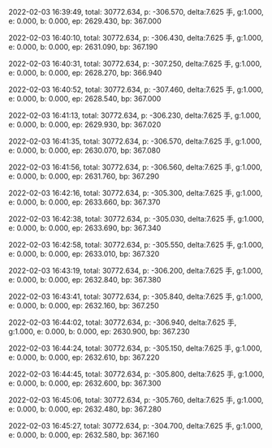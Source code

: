 2022-02-03 16:39:49, total: 30772.634, p: -306.570, delta:7.625 手, g:1.000, e: 0.000, b: 0.000, ep: 2629.430, bp: 367.000

2022-02-03 16:40:10, total: 30772.634, p: -306.430, delta:7.625 手, g:1.000, e: 0.000, b: 0.000, ep: 2631.090, bp: 367.190

2022-02-03 16:40:31, total: 30772.634, p: -307.250, delta:7.625 手, g:1.000, e: 0.000, b: 0.000, ep: 2628.270, bp: 366.940

2022-02-03 16:40:52, total: 30772.634, p: -307.460, delta:7.625 手, g:1.000, e: 0.000, b: 0.000, ep: 2628.540, bp: 367.000

2022-02-03 16:41:13, total: 30772.634, p: -306.230, delta:7.625 手, g:1.000, e: 0.000, b: 0.000, ep: 2629.930, bp: 367.020

2022-02-03 16:41:35, total: 30772.634, p: -306.570, delta:7.625 手, g:1.000, e: 0.000, b: 0.000, ep: 2630.070, bp: 367.080

2022-02-03 16:41:56, total: 30772.634, p: -306.560, delta:7.625 手, g:1.000, e: 0.000, b: 0.000, ep: 2631.760, bp: 367.290

2022-02-03 16:42:16, total: 30772.634, p: -305.300, delta:7.625 手, g:1.000, e: 0.000, b: 0.000, ep: 2633.660, bp: 367.370

2022-02-03 16:42:38, total: 30772.634, p: -305.030, delta:7.625 手, g:1.000, e: 0.000, b: 0.000, ep: 2633.690, bp: 367.340

2022-02-03 16:42:58, total: 30772.634, p: -305.550, delta:7.625 手, g:1.000, e: 0.000, b: 0.000, ep: 2633.010, bp: 367.320

2022-02-03 16:43:19, total: 30772.634, p: -306.200, delta:7.625 手, g:1.000, e: 0.000, b: 0.000, ep: 2632.840, bp: 367.380

2022-02-03 16:43:41, total: 30772.634, p: -305.840, delta:7.625 手, g:1.000, e: 0.000, b: 0.000, ep: 2632.160, bp: 367.250

2022-02-03 16:44:02, total: 30772.634, p: -306.940, delta:7.625 手, g:1.000, e: 0.000, b: 0.000, ep: 2630.900, bp: 367.230

2022-02-03 16:44:24, total: 30772.634, p: -305.150, delta:7.625 手, g:1.000, e: 0.000, b: 0.000, ep: 2632.610, bp: 367.220

2022-02-03 16:44:45, total: 30772.634, p: -305.800, delta:7.625 手, g:1.000, e: 0.000, b: 0.000, ep: 2632.600, bp: 367.300

2022-02-03 16:45:06, total: 30772.634, p: -305.760, delta:7.625 手, g:1.000, e: 0.000, b: 0.000, ep: 2632.480, bp: 367.280

2022-02-03 16:45:27, total: 30772.634, p: -304.700, delta:7.625 手, g:1.000, e: 0.000, b: 0.000, ep: 2632.580, bp: 367.160